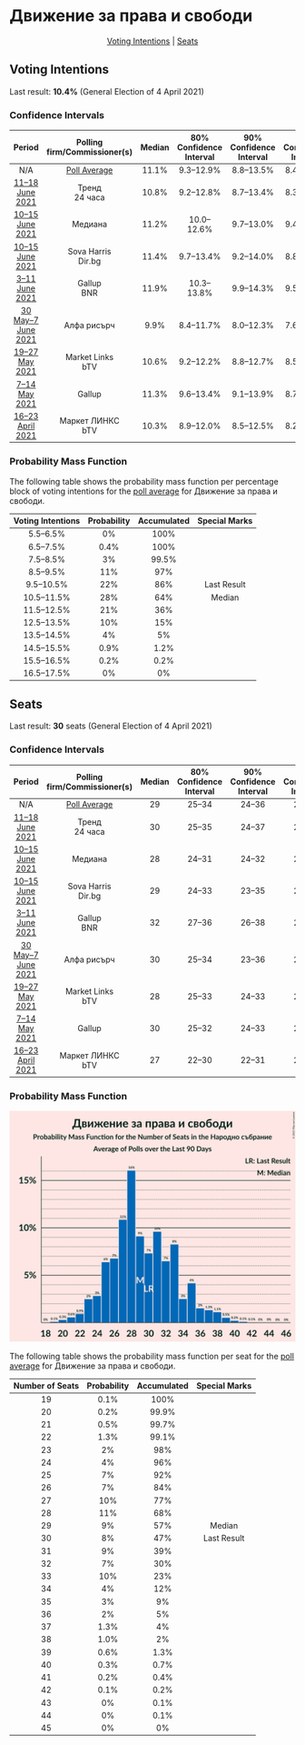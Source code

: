 # Движение за права и свободи

<p align="center"><a href="#voting-intentions">Voting Intentions</a> | <a href="#seats">Seats</a></p>

## Voting Intentions

Last result: **10.4%** (General Election of 4 April 2021)

### Confidence Intervals

| Period     | Polling firm/Commissioner(s) | Median | 80% Confidence Interval | 90% Confidence Interval | 95% Confidence Interval | 99% Confidence Interval |
|:----------:|:----------------:|:-----------:|:-----------------------:|:-----------------------:|:-----------------------:|:-----------------------:|
| N/A | [Poll Average](average.html) | 11.1% | 9.3–12.9% | 8.8–13.5% | 8.4–14.0% | 7.6–15.1% |
| [11–18 June 2021](2021-06-18-Тренд.html) | Тренд <br> 24 часа | 10.8% | 9.2–12.8% | 8.7–13.4% | 8.3–13.9% | 7.6–14.9% |
| [10–15 June 2021](2021-06-15-Медиана.html) | Медиана | 11.2% | 10.0–12.6% | 9.7–13.0% | 9.4–13.3% | 8.9–14.0% |
| [10–15 June 2021](2021-06-15-SovaHarris.html) | Sova Harris <br> Dir.bg | 11.4% | 9.7–13.4% | 9.2–14.0% | 8.8–14.5% | 8.1–15.5% |
| [3–11 June 2021](2021-06-11-Gallup.html) | Gallup <br> BNR | 11.9% | 10.3–13.8% | 9.9–14.3% | 9.5–14.8% | 8.8–15.7% |
| [30 May–7 June 2021](2021-06-07-Алфарисърч.html) | Алфа рисърч | 9.9% | 8.4–11.7% | 8.0–12.3% | 7.6–12.7% | 7.0–13.7% |
| [19–27 May 2021](2021-05-27-MarketLinks.html) | Market Links <br> bTV | 10.6% | 9.2–12.2% | 8.8–12.7% | 8.5–13.1% | 7.8–14.0% |
| [7–14 May 2021](2021-05-14-Gallup.html) | Gallup | 11.3% | 9.6–13.4% | 9.1–13.9% | 8.7–14.5% | 8.0–15.5% |
| [16–23 April 2021](2021-04-23-МаркетЛИНКС.html) | Маркет ЛИНКС <br> bTV | 10.3% | 8.9–12.0% | 8.5–12.5% | 8.2–12.9% | 7.5–13.8% |

### Probability Mass Function

The following table shows the probability mass function per percentage block of voting intentions for the [poll average](average.html) for Движение за права и свободи.

| Voting Intentions | Probability | Accumulated | Special Marks |
|:-----------------:|:-----------:|:-----------:|:-------------:|
| 5.5–6.5% | 0% | 100% |  |
| 6.5–7.5% | 0.4% | 100% |  |
| 7.5–8.5% | 3% | 99.5% |  |
| 8.5–9.5% | 11% | 97% |  |
| 9.5–10.5% | 22% | 86% | Last Result |
| 10.5–11.5% | 28% | 64% | Median |
| 11.5–12.5% | 21% | 36% |  |
| 12.5–13.5% | 10% | 15% |  |
| 13.5–14.5% | 4% | 5% |  |
| 14.5–15.5% | 0.9% | 1.2% |  |
| 15.5–16.5% | 0.2% | 0.2% |  |
| 16.5–17.5% | 0% | 0% |  |


## Seats

Last result: **30** seats (General Election of 4 April 2021)

### Confidence Intervals

| Period     | Polling firm/Commissioner(s) | Median | 80% Confidence Interval | 90% Confidence Interval | 95% Confidence Interval | 99% Confidence Interval |
|:----------:|:----------------:|:------:|:-----------------------:|:-----------------------:|:-----------------------:|:-----------------------:|
| N/A | [Poll Average](average.html) | 29 | 25–34 | 24–36 | 23–37 | 21–40 |
| [11–18 June 2021](2021-06-18-Тренд.html) | Тренд <br> 24 часа | 30 | 25–35 | 24–37 | 23–38 | 21–41 |
| [10–15 June 2021](2021-06-15-Медиана.html) | Медиана | 28 | 24–31 | 24–32 | 23–33 | 22–35 |
| [10–15 June 2021](2021-06-15-SovaHarris.html) | Sova Harris <br> Dir.bg | 29 | 24–33 | 23–35 | 22–37 | 20–39 |
| [3–11 June 2021](2021-06-11-Gallup.html) | Gallup <br> BNR | 32 | 27–36 | 26–38 | 25–39 | 23–41 |
| [30 May–7 June 2021](2021-06-07-Алфарисърч.html) | Алфа рисърч | 30 | 25–34 | 23–36 | 22–37 | 20–41 |
| [19–27 May 2021](2021-05-27-MarketLinks.html) | Market Links <br> bTV | 28 | 25–33 | 24–33 | 22–33 | 21–37 |
| [7–14 May 2021](2021-05-14-Gallup.html) | Gallup | 30 | 25–32 | 24–33 | 24–35 | 23–42 |
| [16–23 April 2021](2021-04-23-МаркетЛИНКС.html) | Маркет ЛИНКС <br> bTV | 27 | 22–30 | 22–31 | 21–33 | 19–35 |

### Probability Mass Function

![Graph with seats probability mass function not yet produced](average-seats-pmf-движениезаправаисвободи.png "Seats Probability Mass Function")

The following table shows the probability mass function per seat for the [poll average](average.html) for Движение за права и свободи.

| Number of Seats | Probability | Accumulated | Special Marks |
|:---------------:|:-----------:|:-----------:|:-------------:|
| 19 | 0.1% | 100% |  |
| 20 | 0.2% | 99.9% |  |
| 21 | 0.5% | 99.7% |  |
| 22 | 1.3% | 99.1% |  |
| 23 | 2% | 98% |  |
| 24 | 4% | 96% |  |
| 25 | 7% | 92% |  |
| 26 | 7% | 84% |  |
| 27 | 10% | 77% |  |
| 28 | 11% | 68% |  |
| 29 | 9% | 57% | Median |
| 30 | 8% | 47% | Last Result |
| 31 | 9% | 39% |  |
| 32 | 7% | 30% |  |
| 33 | 10% | 23% |  |
| 34 | 4% | 12% |  |
| 35 | 3% | 9% |  |
| 36 | 2% | 5% |  |
| 37 | 1.3% | 4% |  |
| 38 | 1.0% | 2% |  |
| 39 | 0.6% | 1.3% |  |
| 40 | 0.3% | 0.7% |  |
| 41 | 0.2% | 0.4% |  |
| 42 | 0.1% | 0.2% |  |
| 43 | 0% | 0.1% |  |
| 44 | 0% | 0.1% |  |
| 45 | 0% | 0% |  |


